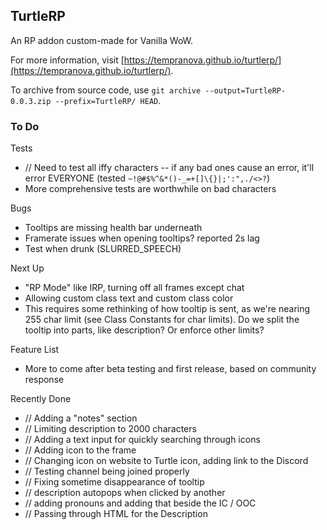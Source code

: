 ## TurtleRP

An RP addon custom-made for Vanilla WoW.

For more information, visit [https://tempranova.github.io/turtlerp/](https://tempranova.github.io/turtlerp/).

To archive from source code, use `git archive --output=TurtleRP-0.0.3.zip --prefix=TurtleRP/ HEAD`.

### To Do

Tests

- // Need to test all iffy characters -- if any bad ones cause an error, it'll error EVERYONE (tested `~!@#$%^&*()-_=+[]\{}|;':",./<>?`)
- More comprehensive tests are worthwhile on bad characters

Bugs

- Tooltips are missing health bar underneath
- Framerate issues when opening tooltips? reported 2s lag
- Test when drunk (SLURRED_SPEECH)

Next Up

- "RP Mode" like IRP, turning off all frames except chat
- Allowing custom class text and custom class color
 - This requires some rethinking of how tooltip is sent, as we're nearing 255 char limit (see Class Constants for char limits). Do we split the tooltip into parts, like description? Or enforce other limits?

Feature List

- More to come after beta testing and first release, based on community response

Recently Done

- // Adding a "notes" section
- // Limiting description to 2000 characters
- // Adding a text input for quickly searching through icons
- // Adding icon to the frame
- // Changing icon on website to Turtle icon, adding link to the Discord
- // Testing channel being joined properly
- // Fixing sometime disappearance of tooltip
- // description autopops when clicked by another
- // adding pronouns and adding that beside the IC / OOC
- // Passing through HTML for the Description
